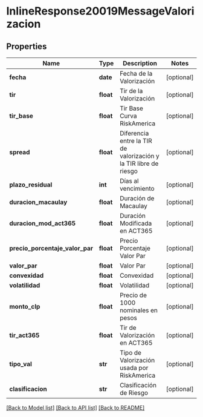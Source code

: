 # InlineResponse20019MessageValorizacion

## Properties
Name | Type | Description | Notes
------------ | ------------- | ------------- | -------------
**fecha** | **date** | Fecha de la Valorización | [optional] 
**tir** | **float** | Tir de la Valorización | [optional] 
**tir_base** | **float** | Tir Base Curva RiskAmerica | [optional] 
**spread** | **float** | Diferencia entre la TIR de valorización y la TIR libre de riesgo | [optional] 
**plazo_residual** | **int** | Días al vencimiento | [optional] 
**duracion_macaulay** | **float** | Duración de Macaulay | [optional] 
**duracion_mod_act365** | **float** | Duración Modificada en ACT365 | [optional] 
**precio_porcentaje_valor_par** | **float** | Precio Porcentaje Valor Par | [optional] 
**valor_par** | **float** | Valor Par | [optional] 
**convexidad** | **float** | Convexidad | [optional] 
**volatilidad** | **float** | Volatilidad | [optional] 
**monto_clp** | **float** | Precio de 1000 nominales en pesos | [optional] 
**tir_act365** | **float** | Tir de Valorización en ACT365 | [optional] 
**tipo_val** | **str** | Tipo de Valorización usada por RiskAmerica | [optional] 
**clasificacion** | **str** | Clasificación de Riesgo | [optional] 

[[Back to Model list]](../README.md#documentation-for-models) [[Back to API list]](../README.md#documentation-for-api-endpoints) [[Back to README]](../README.md)

